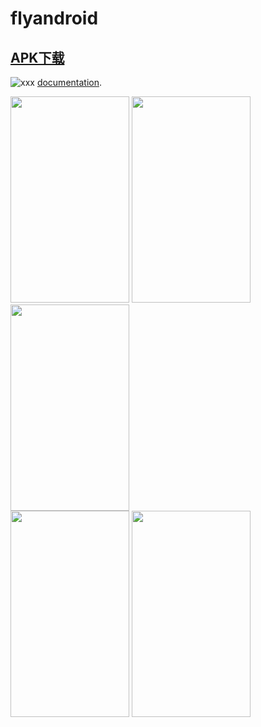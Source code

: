 # flyandroid

## [APK下载](https://github.com/While1true/wanandroid/blob/master/app-release.apk)


![xxx](https://github.com/While1true/flyandroid/blob/master/test.gif)
[documentation](https://flutter.io/).
<div align="left"> <img src="https://github.com/While1true/flyandroid/blob/master/a.jpg" height="330" width="190" > <img src="https://github.com/While1true/flyandroid/blob/master/e.jpg" height="330" width="190" > <img src="https://github.com/While1true/flyandroid/blob/master/e.jpg" height="330" width="190" > </div>

<div align="left"> <img src="https://github.com/While1true/flyandroid/blob/master/c.jpg" height="330" width="190" > <img src="https://github.com/While1true/flyandroid/blob/master/d.jpg" height="330" width="190" > </div>

